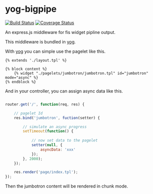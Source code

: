 yog-bigpipe 
===========

[![Build Status](https://travis-ci.org/fex-team/yog-bigpipe.svg?branch=master)](https://travis-ci.org/fex-team/yog-bigpipe)
[![Coverage Status](https://coveralls.io/repos/fex-team/yog-bigpipe/badge.png)](https://coveralls.io/r/fex-team/yog-bigpipe)

An express.js middleware for fis widget pipline output.

This middleware is bundled in [yog](https://github.com/fex-team/yog).

With [yog](https://github.com/fex-team/yog) you can simple use the pagelet like
this.

```tpl
{% extends './layout.tpl' %}

{% block content %}
    {% widget "./pagelets/jumbotron/jumbotron.tpl" id="jumbotron" mode="async" %}
{% endblock %}

```

And in your controller, you can assign async data like this.

```javascript

router.get('/', function(req, res) {

    // pagelet Id
    res.bind('jumbotron', fuction(setter) {

        // simulate an async progress
        setTimeout(function() {
            
            // now set data to the pagelet
            setter(null, {
                asyncData: 'xxx'
            });
        }, 2000);
    });

    res.render('page/index.tpl');
});

```

Then the jumbotron content will be rendered in chunk mode.